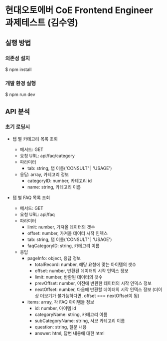 # 현대오토에버 CoE Frontend Engineer 과제테스트 (김수영)

## 실행 방법

### 의존성 설치

$ npm install

### 개발 환경 실행

$ npm run dev

## API 분석

### 초기 로딩시

- 탭 별 카테고리 목록 조회
  - 메서드: GET
  - 요청 URL: api/faq/category
  - 파라미터
    - tab: string, 탭 이름('CONSULT' | 'USAGE')
  - 응답: array, 카테고리 정보
    - categoryID: number, 카테고리 id
    - name: string, 카테고리 이름

- 탭 별 FAQ 목록 조회
  - 메서드: GET
  - 요청 URL: api/faq
  - 파라미터
    - limit: number, 가져올 데이터의 갯수
    - offset: number, 가져올 데이터 시작 인덱스
    - tab: string, 탭 이름('CONSULT' | 'USAGE')
    - faqCategoryID: string, 카테고리 이름
  - 응답
    - pageInfo: object, 응답 정보
      - totalRecord: number, 해당 요청에 맞는 아이템의 갯수
      - offset: number, 반환된 데이터의 시작 인덱스 정보
      - limit: number, 반환된 데이터의 갯수
      - prevOffset: number, 이전에 반환한 데이터의 시작 인덱스 정보
      - nextOffset: number, 다음에 반환할 데이터의 시작 인덱스 정보 (더이상 더보기가 불가능하다면, offset === nextOffset이 됨)
    - items: array, 각 FAQ 아이템들 정보
      - id: number, 아이템 id
      - categoryName: string, 카테고리 이름
      - subCategoryName: string, 서브 카테고리 이름
      - question: string, 질문 내용
      - answer: html, 답변 내용에 대한 html
